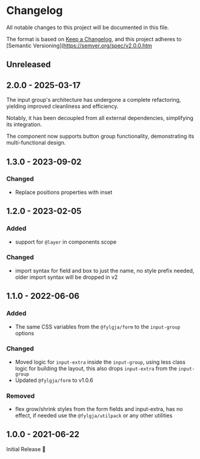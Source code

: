 # Changelog

All notable changes to this project will be documented in this file.

The format is based on [Keep a Changelog](https://keepachangelog.com/en/1.1.0/),
and this project adheres to [Semantic Versioning](https://semver.org/spec/v2.0.0.htm

## Unreleased

## 2.0.0 - 2025-03-17

The input group's architecture has undergone a complete refactoring,
yielding improved cleanliness and efficiency.

Notably, it has been decoupled from all external dependencies,
simplifying its integration.

The component now supports button group functionality,
demonstrating its multi-functional design.

## 1.3.0 - 2023-09-02

### Changed
- Replace positions properties with inset

## 1.2.0 - 2023-02-05

### Added
- support for `@layer` in components scope

### Changed
- import syntax for field and box to just the name, no style prefix needed,
  older import syntax will be dropped in v2

## 1.1.0 - 2022-06-06

### Added
- The same CSS variables from the `@fylgja/form` to the `input-group` options

### Changed
- Moved logic for `input-extra` inside the `input-group`,
  using less class logic for building the layout,
  this also drops `input-extra` from the `input-group`
- Updated `@fylgja/form` to v1.0.6

### Removed
- flex grow/shrink styles from the form fields and input-extra,
  has no effect,
  if needed use the `@fylgja/utilpack` or any other utilities

## 1.0.0 - 2021-06-22

Initial Release 🎉
